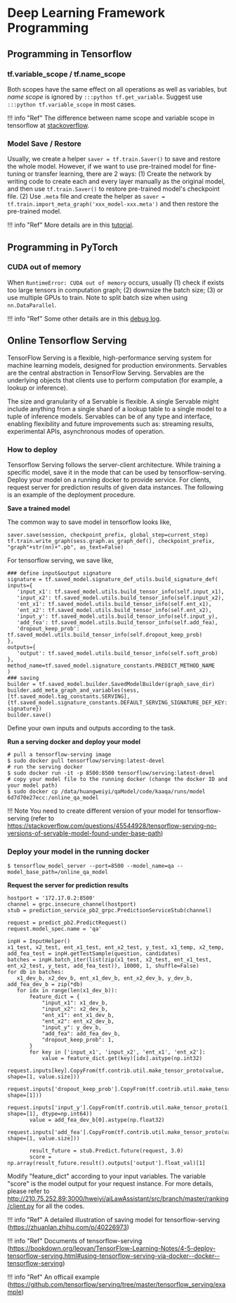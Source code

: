 # Deep Learning Framework Programming


## Programming in Tensorflow
### tf.variable_scope / tf.name_scope
Both scopes have the same effect on all operations as well as variables, but *name scope* is ignored by ```:::python tf.get_variable```. Suggest use ```:::python tf.variable_scope``` in most cases. 

!!! info "Ref"
    The difference between name scope and variable scope in tensorflow at [stackoverflow](https://stackoverflow.com/questions/35919020/whats-the-difference-of-name-scope-and-a-variable-scope-in-tensorflow).

### Model Save / Restore
Usually, we create a helper ```saver = tf.train.Saver()``` to save and restore the whole model. However, if we want to use pre-trained model for fine-tuning or transfer learning, there are 2 ways: (1) Create the network by writing code to create each and every layer manually as the original model, and then use ```tf.train.Saver()``` to restore pre-trained model's checkpoint file. (2) Use ```.meta``` file and create the helper as ```saver = tf.train.import_meta_graph('xxx_model-xxx.meta')``` and then restore the pre-trained model. 

!!! info "Ref"
    More details are in this [tutorial](https://cv-tricks.com/tensorflow-tutorial/save-restore-tensorflow-models-quick-complete-tutorial/).


## Programming in PyTorch
### CUDA out of memory
When ```RuntimeError: CUDA out of memory``` occurs, usually (1) check if exists too large tensors in computation graph; (2) downsize the batch size; (3) or use multiple GPUs to train. Note to split batch size when using ```nn.DataParallel```. 

!!! info "Ref"
    Some other details are in this [debug log](https://docs.google.com/document/d/1Cpxs-aZcydqCzTEvfW-62ja6ZDhx2QEXR-f5HKmbeig/edit?usp=sharing).

## Online Tensorflow Serving
TensorFlow Serving is a flexible, high-performance serving system for machine learning models, designed for production environments. Servables are the central abstraction in TensorFlow Serving. Servables are the underlying objects that clients use to perform computation (for example, a lookup or inference).

The size and granularity of a Servable is flexible. A single Servable might include anything from a single shard of a lookup table to a single model to a tuple of inference models. Servables can be of any type and interface, enabling flexibility and future improvements such as: streaming results, experimental APIs, asynchronous modes of operation.

### How to deploy
Tensorflow Serving follows the server-client architecture. While training a specific model, save it in the mode that can be used by tensorflow-serving. Deploy your model on a running docker to provide service. For clients, request server for prediction results of given data instances. The following is an example of the deployment procedure.

**Save a trained model**

The common way to save model in tensorflow looks like,

```
saver.save(session, checkpoint_prefix, global_step=current_step)
tf.train.write_graph(sess.graph.as_graph_def(), checkpoint_prefix, "graph"+str(nn)+".pb", as_text=False)
```
For tensorflow serving, we save like,
```
### define input&output signature
signature = tf.saved_model.signature_def_utils.build_signature_def(
inputs={
   'input_x1': tf.saved_model.utils.build_tensor_info(self.input_x1),
   'input_x2': tf.saved_model.utils.build_tensor_info(self.input_x2),
   'ent_x1': tf.saved_model.utils.build_tensor_info(self.ent_x1),
   'ent_x2': tf.saved_model.utils.build_tensor_info(self.ent_x2),
   'input_y': tf.saved_model.utils.build_tensor_info(self.input_y),
   'add_fea': tf.saved_model.utils.build_tensor_info(self.add_fea),
   'dropout_keep_prob': tf.saved_model.utils.build_tensor_info(self.dropout_keep_prob)
},
outputs={
   'output': tf.saved_model.utils.build_tensor_info(self.soft_prob)
},
method_name=tf.saved_model.signature_constants.PREDICT_METHOD_NAME
)
### saving 
builder = tf.saved_model.builder.SavedModelBuilder(graph_save_dir)
builder.add_meta_graph_and_variables(sess, [tf.saved_model.tag_constants.SERVING], {tf.saved_model.signature_constants.DEFAULT_SERVING_SIGNATURE_DEF_KEY: signature})
builder.save()
```
Define your own inputs and outputs according to the task.

**Run a serving docker and deploy your model**

```
# pull a tensorflow-serving image
$ sudo docker pull tensorflow/serving:latest-devel
# run the serving docker
$ sudo docker run -it -p 8500:8500 tensorflow/serving:latest-devel
# copy your model file to the running docker (change the docker ID and your model path)
$ sudo docker cp /data/huangweiyi/qaModel/code/kaaqa/runs/model 6d7d70e27ecc:/online_qa_model
```

!!! Note
    You need to create different version of your model for tensorflow-serving (refer to https://stackoverflow.com/questions/45544928/tensorflow-serving-no-versions-of-servable-model-found-under-base-path)

            
### Deploy your model in the running docker
```
$ tensorflow_model_server --port=8500 --model_name=qa --model_base_path=/online_qa_model
```

**Request the server for prediction results**

```
hostport = '172.17.0.2:8500'
channel = grpc.insecure_channel(hostport)
stub = prediction_service_pb2_grpc.PredictionServiceStub(channel)

request = predict_pb2.PredictRequest()
request.model_spec.name = 'qa'

inpH = InputHelper()
x1_test, x2_test, ent_x1_test, ent_x2_test, y_test, x1_temp, x2_temp, add_fea_test = inpH.getTestSample(question, candidates)
batches = inpH.batch_iter(list(zip(x1_test, x2_test, ent_x1_test, ent_x2_test, y_test, add_fea_test)), 10000, 1, shuffle=False)
for db in batches:
   x1_dev_b, x2_dev_b, ent_x1_dev_b, ent_x2_dev_b, y_dev_b, add_fea_dev_b = zip(*db)
   for idx in range(len(x1_dev_b)):
       feature_dict = {
           "input_x1": x1_dev_b,
           "input_x2": x2_dev_b,
           "ent_x1": ent_x1_dev_b,
           "ent_x2": ent_x2_dev_b,
           "input_y": y_dev_b,
           "add_fea": add_fea_dev_b,
           "dropout_keep_prob": 1,
       }
       for key in ['input_x1', 'input_x2', 'ent_x1', 'ent_x2']:
           value = feature_dict.get(key)[idx].astype(np.int32)
           request.inputs[key].CopyFrom(tf.contrib.util.make_tensor_proto(value, shape=[1, value.size]))
       request.inputs['dropout_keep_prob'].CopyFrom(tf.contrib.util.make_tensor_proto(1.0, shape=[1]))
       request.inputs['input_y'].CopyFrom(tf.contrib.util.make_tensor_proto(1, shape=[1], dtype=np.int64))
       value = add_fea_dev_b[0].astype(np.float32)
       request.inputs['add_fea'].CopyFrom(tf.contrib.util.make_tensor_proto(value, shape=[1, value.size]))

       result_future = stub.Predict.future(request, 3.0)
       score = np.array(result_future.result().outputs['output'].float_val)[1]
```

Modify "feature_dict" according to your input variables. The variable "score" is the model output for your request instance. For more details, please refer to http://210.75.252.89:3000/hweiyi/aiLawAssistant/src/branch/master/ranking/client.py for all the codes.

!!! info "Ref"
    A detailed illustration of saving model for tensorflow-serving (https://zhuanlan.zhihu.com/p/40226973)

!!! info "Ref"
    Documents of tensorflow-serving (https://bookdown.org/leovan/TensorFlow-Learning-Notes/4-5-deploy-tensorflow-serving.html#using-tensorflow-serving-via-docker--docker--tensorflow-serving)

!!! info "Ref"
    An officail example (https://github.com/tensorflow/serving/tree/master/tensorflow_serving/example)
